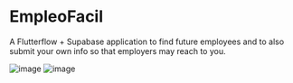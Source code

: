 # EmpleoFacil

A Flutterflow + Supabase application to find future employees and to also submit your own info so that employers may reach to you.

![image](https://github.com/user-attachments/assets/82943995-5810-4b2d-b76f-ae77ac642003)
![image](https://github.com/user-attachments/assets/9faed15f-b0d3-46fc-b780-cb3e43ac8d20)
